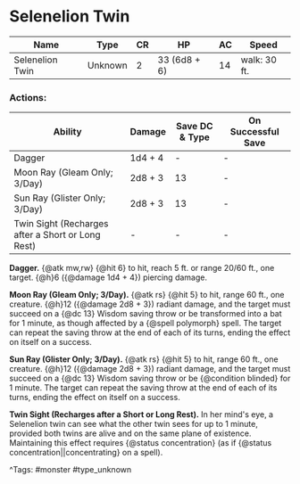 # Selenelion Twin

| Name | Type | CR | HP | AC | Speed |
|------|------|----|----|----|-------|
| Selenelion Twin | Unknown | 2 | 33 (6d8 + 6) | 14 | walk: 30 ft. |

### Actions:

| Ability | Damage | Save DC & Type | On Successful Save |
|---------|--------|----------------|--------------------|
| Dagger | 1d4 + 4 | - | - |
| Moon Ray (Gleam Only; 3/Day) | 2d8 + 3 | 13 | - |
| Sun Ray (Glister Only; 3/Day) | 2d8 + 3 | 13 | - |
| Twin Sight (Recharges after a Short or Long Rest) | - | - | - |


**Dagger.** {@atk mw,rw} {@hit 6} to hit, reach 5 ft. or range 20/60 ft., one target. {@h}6 ({@damage 1d4 + 4}) piercing damage.

**Moon Ray (Gleam Only; 3/Day).** {@atk rs} {@hit 5} to hit, range 60 ft., one creature. {@h}12 ({@damage 2d8 + 3}) radiant damage, and the target must succeed on a {@dc 13} Wisdom saving throw or be transformed into a bat for 1 minute, as though affected by a {@spell polymorph} spell. The target can repeat the saving throw at the end of each of its turns, ending the effect on itself on a success.

**Sun Ray (Glister Only; 3/Day).** {@atk rs} {@hit 5} to hit, range 60 ft., one creature. {@h}12 ({@damage 2d8 + 3}) radiant damage, and the target must succeed on a {@dc 13} Wisdom saving throw or be {@condition blinded} for 1 minute. The target can repeat the saving throw at the end of each of its turns, ending the effect on itself on a success.

**Twin Sight (Recharges after a Short or Long Rest).** In her mind's eye, a Selenelion twin can see what the other twin sees for up to 1 minute, provided both twins are alive and on the same plane of existence. Maintaining this effect requires {@status concentration} (as if {@status concentration||concentrating} on a spell).

^Tags: #monster #type_unknown